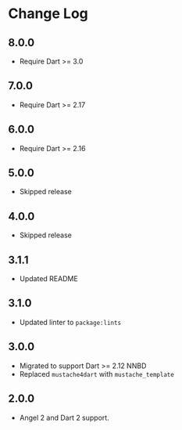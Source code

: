 # Change Log

## 8.0.0

* Require Dart >= 3.0

## 7.0.0

* Require Dart >= 2.17

## 6.0.0

* Require Dart >= 2.16

## 5.0.0

* Skipped release

## 4.0.0

* Skipped release

## 3.1.1

* Updated README

## 3.1.0

* Updated linter to `package:lints`

## 3.0.0

* Migrated to support Dart >= 2.12 NNBD
* Replaced `mustache4dart` with `mustache_template`

## 2.0.0

* Angel 2 and Dart 2 support.
